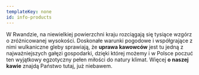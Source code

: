 ```yaml
---
templateKey: none
id: info-products
---
```

W Rwandzie, na niewielkiej powierzchni kraju rozciągają się tysiące wzgórz o zróżnicowanej wysokości. Doskonałe warunki pogodowe i współgrające z nimi wulkaniczne gleby sprawiają, że **uprawa kawowców** jest tu jedną z najważniejszych gałęzi gospodarki, dzięki której możemy i w Polsce poczuć ten wyjątkowy egzotyczny pełen miłości do natury klimat. Więcej **o naszej kawie** znajdą Państwo tutaj, już niebawem.